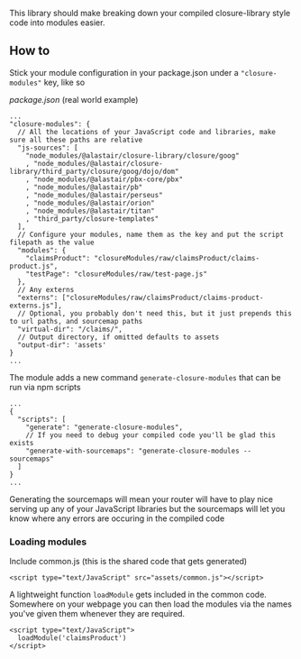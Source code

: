 This library should make breaking down your compiled closure-library style code into modules easier.

## How to

Stick your module configuration in your package.json under a `"closure-modules"` key, like so

*package.json* (real world example)
```
...
"closure-modules": {
  // All the locations of your JavaScript code and libraries, make sure all these paths are relative
  "js-sources": [
    "node_modules/@alastair/closure-library/closure/goog" 
    , "node_modules/@alastair/closure-library/third_party/closure/goog/dojo/dom" 
    , "node_modules/@alastair/pbx-core/pbx" 
    , "node_modules/@alastair/pb"
    , "node_modules/@alastair/perseus"
    , "node_modules/@alastair/orion"
    , "node_modules/@alastair/titan"
    , "third_party/closure-templates" 
  ],
  // Configure your modules, name them as the key and put the script filepath as the value
  "modules": {
    "claimsProduct": "closureModules/raw/claimsProduct/claims-product.js",
    "testPage": "closureModules/raw/test-page.js"
  },
  // Any externs
  "externs": ["closureModules/raw/claimsProduct/claims-product-externs.js"],
  // Optional, you probably don't need this, but it just prepends this to url paths, and sourcemap paths
  "virtual-dir": "/claims/",
  // Output directory, if omitted defaults to assets
  "output-dir": 'assets'
}
...
```

The module adds a new command `generate-closure-modules` that can be run via npm scripts
```
... 
{
  "scripts": [
    "generate": "generate-closure-modules",
    // If you need to debug your compiled code you'll be glad this exists
    "generate-with-sourcemaps": "generate-closure-modules --sourcemaps"
  ]
}
...
```

Generating the sourcemaps will mean your router will have to play nice serving up any of your JavaScript libraries but the sourcemaps will let you know where any errors are occuring in the compiled code

### Loading modules

Include common.js (this is the shared code that gets generated)
```
<script type="text/JavaScript" src="assets/common.js"></script>
```
A lightweight function `loadModule` gets included in the common code. Somewhere on your webpage you can then load the modules via the names you've given them whenever they are required.

```
<script type="text/JavaScript">
  loadModule('claimsProduct')
</script>
```